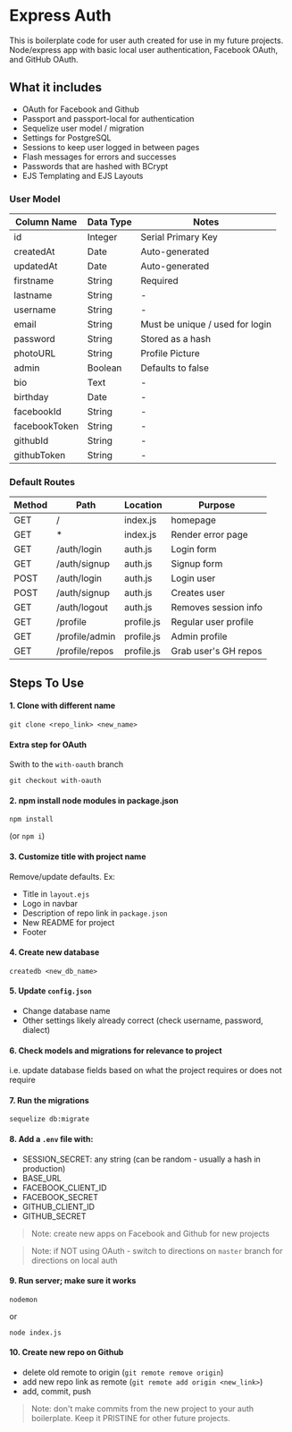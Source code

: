 # Express Auth

This is boilerplate code for user auth created for use in my future projects. Node/express app with basic local user authentication, Facebook OAuth, and GitHub OAuth.

## What it includes

* OAuth for Facebook and Github
* Passport and passport-local for authentication
* Sequelize user model / migration
* Settings for PostgreSQL
* Sessions to keep user logged in between pages
* Flash messages for errors and successes
* Passwords that are hashed with BCrypt
* EJS Templating and EJS Layouts

### User Model

| Column Name | Data Type | Notes | 
| ---------------- | ------------- | ----------------------------- |
| id | Integer | Serial Primary Key |
| createdAt | Date | Auto-generated |
| updatedAt | Date | Auto-generated |
| firstname | String | Required |
| lastname | String | - |
| username | String | - |
| email | String | Must be unique / used for login |
| password | String | Stored as a hash |
| photoURL | String | Profile Picture |
| admin | Boolean | Defaults to false |
| bio | Text | - |
| birthday | Date | - |
| facebookId | String | - |
| facebookToken | String | - |
| githubId | String | - |
| githubToken | String | - |


### Default Routes

| Method | Path | Location | Purpose |
| ------ | --------------- | -------------- | ----------------- |
| GET | / | index.js | homepage |
| GET | * | index.js | Render error page |
| GET | /auth/login | auth.js | Login form |
| GET | /auth/signup | auth.js | Signup form |
| POST | /auth/login | auth.js | Login user |
| POST | /auth/signup | auth.js | Creates user |
| GET | /auth/logout | auth.js | Removes session info |
| GET | /profile | profile.js | Regular user profile |
| GET | /profile/admin | profile.js | Admin profile |
| GET | /profile/repos | profile.js | Grab user's GH repos |


## Steps To Use

#### 1. Clone with different name

```
git clone <repo_link> <new_name>
```

#### Extra step for OAuth

Swith to the `with-oauth` branch

```
git checkout with-oauth
```

#### 2. npm install node modules in package.json

```
npm install
```
(or `npm i`)

#### 3. Customize title with project name

Remove/update defaults. Ex:

* Title in `layout.ejs`
* Logo in navbar
* Description of repo link in `package.json`
* New README for project
* Footer

#### 4. Create new database

```
createdb <new_db_name>
```

#### 5. Update `config.json`

* Change database name
* Other settings likely already correct (check username, password, dialect)

#### 6. Check models and migrations for relevance to project

i.e. update database fields based on what the project requires or does not require

#### 7. Run the migrations

```
sequelize db:migrate
```

#### 8. Add a `.env` file with:

* SESSION_SECRET: any string (can be random - usually a hash in production)
* BASE_URL
* FACEBOOK_CLIENT_ID
* FACEBOOK_SECRET
* GITHUB_CLIENT_ID
* GITHUB_SECRET

> Note: create new apps on Facebook and Github for new projects

> Note: if NOT using OAuth - switch to directions on `master` branch for directions on local auth

#### 9. Run server; make sure it works

```
nodemon
```

or

```
node index.js
```

#### 10. Create new repo on Github

* delete old remote to origin (`git remote remove origin`)
* add new repo link as remote (`git remote add origin <new_link>`)
* add, commit, push

> Note: don't make commits from the new project to your auth boilerplate. Keep it PRISTINE for other future projects.
